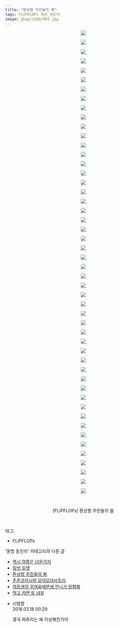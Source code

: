 ```yaml
---
title: "환상향 주민들의 봄"
tags: FLIPFLOPs 동방_동인지
image: ghap/1180/001.jpg
---
```

<div class="article">
<p style="text-align: center; clear: none; float: none;"><img src="{{ site.nasurl }}/ghap/1180/001.jpg"/></p>
<p style="text-align: center; clear: none; float: none;"><img src="{{ site.nasurl }}/ghap/1180/002.jpg"/></p>
<p style="text-align: center; clear: none; float: none;"><img src="{{ site.nasurl }}/ghap/1180/003.jpg"/></p>
<p style="text-align: center; clear: none; float: none;"><img src="{{ site.nasurl }}/ghap/1180/004.jpg"/></p>
<p style="text-align: center; clear: none; float: none;"><img src="{{ site.nasurl }}/ghap/1180/005.jpg"/></p>
<p style="text-align: center; clear: none; float: none;"><img src="{{ site.nasurl }}/ghap/1180/006.jpg"/></p>
<p style="text-align: center; clear: none; float: none;"><img src="{{ site.nasurl }}/ghap/1180/007.jpg"/></p>
<p style="text-align: center; clear: none; float: none;"><img src="{{ site.nasurl }}/ghap/1180/008.jpg"/></p>
<p style="text-align: center; clear: none; float: none;"><img src="{{ site.nasurl }}/ghap/1180/009.jpg"/></p>
<p style="text-align: center; clear: none; float: none;"><img src="{{ site.nasurl }}/ghap/1180/010.jpg"/></p>
<p style="text-align: center; clear: none; float: none;"><img src="{{ site.nasurl }}/ghap/1180/011.jpg"/></p>
<p style="text-align: center; clear: none; float: none;"><img src="{{ site.nasurl }}/ghap/1180/012.jpg"/></p>
<p style="text-align: center; clear: none; float: none;"><img src="{{ site.nasurl }}/ghap/1180/013.jpg"/></p>
<p style="text-align: center; clear: none; float: none;"><img src="{{ site.nasurl }}/ghap/1180/014.jpg"/></p>
<p style="text-align: center; clear: none; float: none;"><img src="{{ site.nasurl }}/ghap/1180/015.jpg"/></p>
<p style="text-align: center; clear: none; float: none;"><img src="{{ site.nasurl }}/ghap/1180/016.jpg"/></p>
<p style="text-align: center; clear: none; float: none;"><img src="{{ site.nasurl }}/ghap/1180/017.jpg"/></p>
<p style="text-align: center; clear: none; float: none;"><img src="{{ site.nasurl }}/ghap/1180/018.jpg"/></p>
<p style="text-align: center; clear: none; float: none;"><img src="{{ site.nasurl }}/ghap/1180/019.jpg"/></p>
<p style="text-align: center; clear: none; float: none;"><img src="{{ site.nasurl }}/ghap/1180/020.jpg"/></p>
<p style="text-align: center; clear: none; float: none;"><img src="{{ site.nasurl }}/ghap/1180/021.jpg"/></p>
<p style="text-align: center; clear: none; float: none;"><img src="{{ site.nasurl }}/ghap/1180/022.jpg"/></p>
<p style="text-align: center; clear: none; float: none;"><img src="{{ site.nasurl }}/ghap/1180/023.jpg"/></p>
<p style="text-align: center; clear: none; float: none;"><img src="{{ site.nasurl }}/ghap/1180/024.jpg"/></p>
<p style="text-align: center; clear: none; float: none;"><img src="{{ site.nasurl }}/ghap/1180/025.jpg"/></p>
<p style="text-align: center; clear: none; float: none;"><img src="{{ site.nasurl }}/ghap/1180/026.jpg"/></p>
<p style="text-align: center; clear: none; float: none;"><img src="{{ site.nasurl }}/ghap/1180/027.jpg"/></p>
<p style="text-align: center; clear: none; float: none;"><img src="{{ site.nasurl }}/ghap/1180/028.jpg"/></p>
<p style="text-align: center; clear: none; float: none;"><img src="{{ site.nasurl }}/ghap/1180/029.jpg"/></p>
<p style="text-align: center; clear: none; float: none;"><img src="{{ site.nasurl }}/ghap/1180/030.jpg"/></p>
<p style="text-align: center; clear: none; float: none;"><img src="{{ site.nasurl }}/ghap/1180/031.jpg"/></p>
<p style="text-align: center; clear: none; float: none;"><img src="{{ site.nasurl }}/ghap/1180/032.jpg"/></p>
<p style="text-align: center; clear: none; float: none;"><img src="{{ site.nasurl }}/ghap/1180/033.jpg"/></p>
<p style="text-align: center; clear: none; float: none;"><img src="{{ site.nasurl }}/ghap/1180/034.jpg"/></p>
<p style="text-align: center; clear: none; float: none;"><img src="{{ site.nasurl }}/ghap/1180/035.jpg"/></p>
<p style="text-align: center; clear: none; float: none;"><img src="{{ site.nasurl }}/ghap/1180/036.jpg"/></p>
<p style="text-align: center; clear: none; float: none;"><img src="{{ site.nasurl }}/ghap/1180/037.jpg"/></p>
<p style="text-align: center; clear: none; float: none;"><img src="{{ site.nasurl }}/ghap/1180/038.jpg"/></p>
<p style="text-align: center; clear: none; float: none;"><img src="{{ site.nasurl }}/ghap/1180/039.jpg"/></p>
<p style="text-align: center; clear: none; float: none;"><img src="{{ site.nasurl }}/ghap/1180/040.jpg"/></p>
<p style="text-align: center; clear: none; float: none;"><img src="{{ site.nasurl }}/ghap/1180/041.jpg"/></p>
<p style="text-align: center; clear: none; float: none;"><img src="{{ site.nasurl }}/ghap/1180/042.jpg"/></p>
<p style="text-align: center; clear: none; float: none;"><img src="{{ site.nasurl }}/ghap/1180/043.jpg"/></p>
<p style="text-align: center; clear: none; float: none;"><img src="{{ site.nasurl }}/ghap/1180/044.jpg"/></p>
<p style="text-align: center; clear: none; float: none;"><img src="{{ site.nasurl }}/ghap/1180/045.jpg"/></p>
<p style="text-align: center; clear: none; float: none;"><img src="{{ site.nasurl }}/ghap/1180/046.jpg"/></p>
<p style="text-align: center; clear: none; float: none;"><img src="{{ site.nasurl }}/ghap/1180/047.jpg"/></p>
<p style="text-align: center; clear: none; float: none;"><img src="{{ site.nasurl }}/ghap/1180/048.jpg"/></p>
<p style="text-align: center; clear: none; float: none;"><img src="{{ site.nasurl }}/ghap/1180/049.jpg"/></p>
<p style="text-align: center; clear: none; float: none;"><img src="{{ site.nasurl }}/ghap/1180/050.jpg"/></p>
<p style="text-align: center; clear: none; float: none;"><br/></p>
<p style="text-align: center; clear: none; float: none;">[FLIPFLOPs] 환상향 주민들의 봄</p>
<p><br/></p>
</div><div class="tagTrail">
<p>태그: </p>
<ul>
<li>FLIPFLOPs</li>
</ul>
</div><div class="another">
<p>'동방 동인지' 카테고리의 다른 글</p>
<ul>
<li><a href="/2016-07-28-ghap_1183">역시 여름은 더운거지</a></li>
<li><a href="/2016-07-28-ghap_1181">동방 듀엣</a></li>
<li><a href="/2016-07-28-ghap_1180">환상향 주민들의 봄</a></li>
<li><a href="/2016-07-28-ghap_1179">츤츤코이시와 모야모야사토리</a></li>
<li><a href="/2016-07-28-ghap_1178">여동생의 귀여움때문에 언니가 위험해</a></li>
<li><a href="/2016-07-28-ghap_1176">먹고 자면 또 내일</a></li>
</ul>
</div><div class="cb_module cb_fluid">
<div class="cb_wrt cb_profile">
<div class="comment">
<ul>
<li class="cb_thumb_off" id="comment15220985">
<div class="cb_comment_area">
<div class="cb_info_area">
<div class="cb_section">
<span class="cb_nick_name">시밤쾅</span>
</div>
<div class="cb_section">
<span class="cb_date">2018.03.18 00:29 </span>
</div>
</div>
<div class="cb_dsc_comment">
<p class="cb_dsc">
											결국 파츄리는 왜 이상해진거야
										</p>
</div>
</div></li>
</ul>
</div>
</div><!-- commentList close -->
</div>
<br/>
<p id="refer"></p>
<br/>
